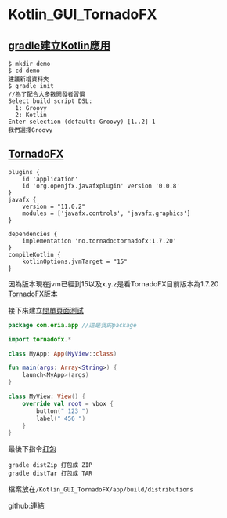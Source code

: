 # Kotlin_GUI_TornadoFX
## [gradle建立Kotlin應用](https://docs.gradle.org/current/samples/sample_building_kotlin_libraries.html)
```
$ mkdir demo
$ cd demo
建議新增資料夾
$ gradle init
//為了配合大多數開發者習慣
Select build script DSL:
  1: Groovy
  2: Kotlin
Enter selection (default: Groovy) [1..2] 1
我們選擇Groovy
```
## [TornadoFX](https://edvin.gitbooks.io/tornadofx-guide/content/part1/2_Setting_Up.html)
```
plugins {
    id 'application'
    id 'org.openjfx.javafxplugin' version '0.0.8'
}
javafx {
    version = "11.0.2"
    modules = ['javafx.controls', 'javafx.graphics']
}

dependencies {
    implementation 'no.tornado:tornadofx:1.7.20'
}
compileKotlin {
    kotlinOptions.jvmTarget = "15"
}

```
因為版本現在jvm已經到15以及x.y.z是看TornadoFX目前版本為1.7.20
[TornadoFX版本](https://tornadofx.io/)

接下來建立[間單頁面測試](https://edvin.gitbooks.io/tornadofx-guide/content/part1/3_Components.html)

``` Kotlin
package com.eria.app //這是我的package

import tornadofx.*

class MyApp: App(MyView::class)

fun main(args: Array<String>) {
    launch<MyApp>(args)
}

class MyView: View() {
    override val root = vbox {
        button(" 123 ")
        label(" 456 ")
    }
}
```
最後下指令[打包](https://docs.gradle.org/current/userguide/application_plugin.html)
```
gradle distZip 打包成 ZIP
gradle distTar 打包成 TAR
```
檔案放在`/Kotlin_GUI_TornadoFX/app/build/distributions`


github:[連結](https://github.com/EriaWist/Kotlin_GUI_TornadoFX)


